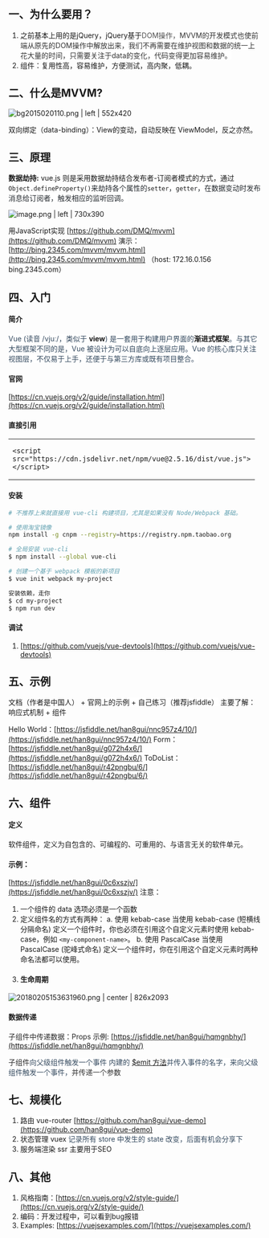 ## 一、为什么要用？
1. 之前基本上用的是jQuery，jQuery基于<span data-type="color" style="color:rgb(79, 79, 79)"><span data-type="background" style="background-color:rgb(255, 255, 255)">DOM操作，</span></span><span data-type="color" style="color:rgb(51, 51, 51)"><span data-type="background" style="background-color:rgb(255, 255, 255)">MVVM的开发模式也使前端从原先的DOM操作中解放出来，我们不再需要在维护视图和数据的统一上花大量的时间，只需要关注于data的变化，代码变得更加容易维护。</span></span>
2. 组件：复用性高，容易维护，方便测试，高内聚，低耦。

## 二、什么是MVVM?



![bg2015020110.png | left | 552x420](https://cdn.yuque.com/yuque/0/2018/png/103176/1525846625786-82246360-effb-4a2c-afd1-8a97fecfb86b.png "")


双向绑定（data-binding）：View的变动，自动反映在 ViewModel，反之亦然。

## 三、原理
__数据劫持:__<span data-type="color" style="color:rgb(36, 41, 46)"><span data-type="background" style="background-color:rgb(255, 255, 255)"> </span></span>vue.js 则是采用数据劫持结合发布者-订阅者模式的方式，通过`Object.defineProperty()`<span data-type="color" style="color:rgb(36, 41, 46)"><span data-type="background" style="background-color:rgb(255, 255, 255)">来劫持各个属性的</span></span>`setter`<span data-type="color" style="color:rgb(36, 41, 46)"><span data-type="background" style="background-color:rgb(255, 255, 255)">，</span></span>`getter`<span data-type="color" style="color:rgb(36, 41, 46)"><span data-type="background" style="background-color:rgb(255, 255, 255)">，在数据变动时发布消息给订阅者，触发相应的监听回调。</span></span>



![image.png | left | 730x390](https://cdn.yuque.com/yuque/0/2018/png/103176/1525847691363-be00a668-39ec-4c11-b731-ccb28b54fb9c.png "")

用JavaScript实现 [https://github.com/DMQ/mvvm](https://github.com/DMQ/mvvm)
演示：[http://bing.2345.com/mvvm/mvvm.html](http://bing.2345.com/mvvm/mvvm.html) （host: 172.16.0.156 bing.2345.com）

## 四、入门
#### 简介
<span data-type="color" style="color:rgb(52, 73, 94)"><span data-type="background" style="background-color:rgb(255, 255, 255)">Vue (读音 /vjuː/，类似于 </span></span>__view__<span data-type="color" style="color:rgb(52, 73, 94)"><span data-type="background" style="background-color:rgb(255, 255, 255)">) 是一套用于构建用户界面的</span></span>__渐进式框架__<span data-type="color" style="color:rgb(52, 73, 94)"><span data-type="background" style="background-color:rgb(255, 255, 255)">。与其它大型框架不同的是，Vue 被设计为可以自底向上逐层应用。Vue 的核心库只关注视图层，不仅易于上手，还便于与第三方库或既有项目整合。</span></span>
#### 官网
[https://cn.vuejs.org/v2/guide/installation.html](https://cn.vuejs.org/v2/guide/installation.html)
#### 直接引用

<div class="bi-table">
  <table>
    <colgroup>
      <col width="90px" />
    </colgroup>
    <tbody>
      <tr>
        <td rowspan="1" colSpan="1"><pre><code class="language-undefined">&lt;script src=&quot;https://cdn.jsdelivr.net/npm/vue@2.5.16/dist/vue.js&quot;&gt;&lt;/script&gt;
</code></pre></td>
      </tr>
    </tbody>
  </table>
</div>

#### 安装
```bash
# 不推荐上来就直接用 vue-cli 构建项目，尤其是如果没有 Node/Webpack 基础。

# 使用淘宝镜像
npm install -g cnpm --registry=https://registry.npm.taobao.org

# 全局安装 vue-cli
$ npm install --global vue-cli

# 创建一个基于 webpack 模板的新项目
$ vue init webpack my-project

安装依赖，走你
$ cd my-project
$ npm run dev
```


#### 调试
1. [https://github.com/vuejs/vue-devtools](https://github.com/vuejs/vue-devtools)

## 五、示例
文档（作者是中国人） + <span data-type="color" style="color:rgb(26, 26, 26)"><span data-type="background" style="background-color:rgb(255, 255, 255)">官网上的示例 + 自己练习（推荐jsfiddle）</span></span>
主要了解：<span data-type="color" style="color:rgb(26, 26, 26)"><span data-type="background" style="background-color:rgb(255, 255, 255)">响应式机制 + 组件</span></span>

Hello World：[https://jsfiddle.net/han8gui/nnc957z4/10/](https://jsfiddle.net/han8gui/nnc957z4/10/)
Form：[https://jsfiddle.net/han8gui/g072h4x6/](https://jsfiddle.net/han8gui/g072h4x6/)
ToDoList： [https://jsfiddle.net/han8gui/r42pngbu/6/](https://jsfiddle.net/han8gui/r42pngbu/6/)

## 六、组件
#### 定义
软件组件<span data-type="color" style="color:rgb(34, 34, 34)"><span data-type="background" style="background-color:rgb(255, 255, 255)">，定义为自包含的、可编程的、可重用的、与语言无关的</span></span>软件<span data-type="color" style="color:rgb(34, 34, 34)"><span data-type="background" style="background-color:rgb(255, 255, 255)">单元。</span></span>

#### 示例：
[https://jsfiddle.net/han8gui/0c6xszjv/](https://jsfiddle.net/han8gui/0c6xszjv/)
注意：
1. 一个组件的 data 选项必须是一个函数
2. 定义组件名的方式有两种：
    a. 使用 kebab-case
    当使用 kebab-case (短横线分隔命名) 定义一个组件时，你也必须在引用这个自定义元素时使用 kebab-case，例如 `<my-component-name>`。
    b. 使用 PascalCase
    当使用 PascalCase (驼峰式命名) 定义一个组件时，你在引用这个自定义元素时两种命名法都可以使用。
3. #### <a name="qm5ych"></a>生命周期


![20180205153631960.png | center | 826x2093](https://cdn.yuque.com/yuque/0/2018/png/103176/1525935779079-1d9cea4f-35e0-44ae-a86c-7d6f5f594404.png "")

#### 数据传递
<span data-type="color" style="color:rgb(38, 38, 38)"><span data-type="background" style="background-color:rgb(255, 255, 255)">子组件中传递数据：Props</span></span>
示例: [https://jsfiddle.net/han8gui/hqmgnbhy/](https://jsfiddle.net/han8gui/hqmgnbhy/)

<span data-type="color" style="color:rgb(38, 38, 38)"><span data-type="background" style="background-color:rgb(255, 255, 255)">子组件</span></span><span data-type="color" style="color:rgb(52, 73, 94)"><span data-type="background" style="background-color:rgb(255, 255, 255)">向父级组件触发一个事件</span></span>
<span data-type="color" style="color:rgb(52, 73, 94)"><span data-type="background" style="background-color:rgb(255, 255, 255)">内建的 </span></span>[$emit 方法](https://cn.vuejs.org/v2/api/#%E5%AE%9E%E4%BE%8B%E6%96%B9%E6%B3%95-%E4%BA%8B%E4%BB%B6)<span data-type="color" style="color:rgb(52, 73, 94)"><span data-type="background" style="background-color:rgb(255, 255, 255)">并传入事件的名字，来向父级组件触发一个事件，</span></span><span data-type="color" style="color:rgb(47, 47, 47)"><span data-type="background" style="background-color:rgb(255, 255, 255)">并传递一个参数</span></span>

## 七、规模化
1. 路由 <span data-type="color" style="color:rgb(26, 26, 26)"><span data-type="background" style="background-color:rgb(255, 255, 255)">vue-router</span></span>
    [https://github.com/han8gui/vue-demo](https://github.com/han8gui/vue-demo)
2. 状态管理 vuex
    <span data-type="color" style="color:rgb(52, 73, 94)"><span data-type="background" style="background-color:rgb(255, 255, 255)">记录所有 store 中发生的 state 改变，后面有机会分享下</span></span>
3. 服务端渲染 ssr
主要用于SEO
## 八、其他
1. 风格指南：[https://cn.vuejs.org/v2/style-guide/](https://cn.vuejs.org/v2/style-guide/)
2. 编码：开发过程中，可以看到bug报错
3. Examples: [https://vuejsexamples.com/](https://vuejsexamples.com/)

